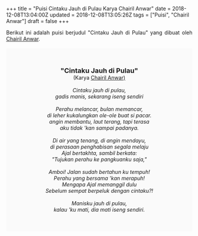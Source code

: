 +++
title = "Puisi Cintaku Jauh di Pulau Karya Chairil Anwar"
date = 2018-12-08T13:04:00Z
updated = 2018-12-08T13:05:26Z
tags = ["Puisi", "Chairil Anwar"]
draft = false
+++

<div dir="ltr" style="text-align: left;" trbidi="on"><div style="text-align: justify;">Berikut ini adalah puisi berjudul "Cintaku Jauh di Pulau" yang dibuat oleh <a href="http://ensiklopedia.kemdikbud.go.id/sastra/artikel/Chairil_Anwar" target="_blank">Chairil Anwar</a>. </div><br /><div style="background: #FAFAFA; font-size: 14px; height: auto; margin: 0 auto; padding: 50px; text-align: center; width: auto;"><span style="font-size: 18px;"><b>"Cintaku Jauh di Pulau"</b></span><br />(Karya <a href="https://www.sekata.web.id/tags/chairil-anwar" target="_blank">Chairil Anwar)</a> <br /><br /><i>Cintaku jauh di pulau,</i><br /><i>gadis manis, sekarang iseng sendiri</i><br /><br /><i>Perahu melancar, bulan memancar,</i><br /><i>di leher kukalungkan ole-ole buat si pacar.</i><br /><i>angin membantu, laut terang, tapi terasa</i><br /><i>aku tidak 'kan sampai padanya.</i><br /><br /><i>Di air yang tenang, di angin mendayu,</i><br /><i>di perasaan penghabisan segala melaju</i><br /><i>Ajal bertakhta, sambil berkata:</i><br /><i>"Tujukan perahu ke pangkuanku saja,"</i><br /><br /><i>Amboi! Jalan sudah bertahun ku tempuh!</i><br /><i>Perahu yang bersama 'kan merapuh!</i><br /><i>Mengapa Ajal memanggil dulu</i><br /><i>Sebelum sempat berpeluk dengan cintaku?!</i><br /><br /><i>Manisku jauh di pulau,</i><br /><i>kalau 'ku mati, dia mati iseng sendiri.</i></div></div>
